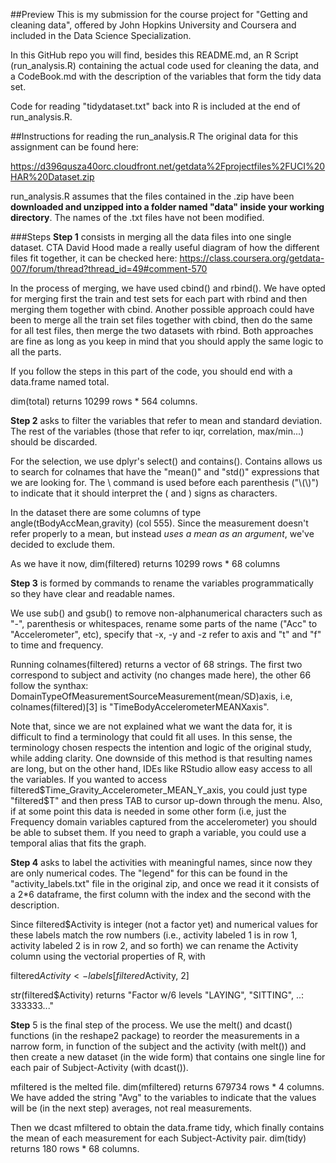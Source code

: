 ##Preview
This is my submission for the course project for "Getting and cleaning data", offered by John Hopkins University and Coursera and included in the Data Science Specialization.

In this GitHub repo you will find, besides this README.md, an R Script (run_analysis.R) containing the actual code used for cleaning the data, and a CodeBook.md with the description of the variables that form the tidy data set.

Code for reading "tidydataset.txt" back into R is included at the end of run_analysis.R.

##Instructions for reading the run_analysis.R
The original data for this assignment can be found here:

https://d396qusza40orc.cloudfront.net/getdata%2Fprojectfiles%2FUCI%20HAR%20Dataset.zip 

run_analysis.R assumes that the files contained in the .zip have been **downloaded and unzipped into a folder named "data" inside your working directory**. The names of the .txt files have not been modified.

###Steps
**Step 1** consists in merging all the data files into one single dataset. CTA David Hood made a really useful diagram of how the different files fit together, it can be checked here: https://class.coursera.org/getdata-007/forum/thread?thread_id=49#comment-570

In the process of merging, we have used cbind() and rbind(). We have opted for merging first the train and test sets for each part with rbind and then merging them together with cbind. Another possible approach could have been to merge all the train set files together with cbind, then do the same for all test files, then merge the two datasets with rbind. Both approaches are fine as long as you keep in mind that you should apply the same logic to all the parts.

If you follow the steps in this part of the code, you should end with a data.frame named total. 

dim(total) returns 10299 rows * 564 columns.


**Step 2** asks to filter the variables that refer to mean and standard deviation. The rest of the variables (those that refer to iqr, correlation, max/min...) should be discarded.

For the selection, we use dplyr's select() and contains(). Contains allows us to search for colnames that have the "mean()" and "std()" expressions that we are looking for. The \\ command is used before each parenthesis ("\\(\\)") to indicate that it should interpret the ( and ) signs as characters.

In the dataset there are some columns of type angle(tBodyAccMean,gravity) (col 555). Since the measurement doesn't refer properly to a mean, but instead *uses a mean as an argument*, we've decided to exclude them.

As we have it now, dim(filtered) returns 10299 rows * 68 columns

**Step 3** is formed by commands to rename the variables programmatically so they have clear and readable names. 

We use sub() and gsub() to remove non-alphanumerical characters such as "-", parenthesis or whitespaces, rename some parts of the name ("Acc" to "Accelerometer", etc), specify that -x, -y and -z refer to axis and "t" and "f" to time and frequency.

Running colnames(filtered) returns a vector of 68 strings. The first two correspond to subject and activity (no changes made here), the other 66 follow the synthax: DomainTypeOfMeasurementSourceMeasurement(mean/SD)axis, i.e, colnames(filtered)[3] is "TimeBodyAccelerometerMEANXaxis". 

Note that, since we are not explained what we want the data for, it is difficult to find a terminology that could fit all uses. In this sense, the terminology chosen respects the intention and logic of the original study, while adding clarity. One downside of this method is that resulting names are long, but on the other hand, IDEs like RStudio allow easy access to all the variables. If you wanted to access filtered$Time_Gravity_Accelerometer_MEAN_Y_axis, you could just type "filtered$T" and then press TAB to cursor up-down through the menu. Also, if at some point this data is needed in some other form (i.e, just the Frequency domain variables captured from the accelerometer) you should be able to subset them. If you need to graph a variable, you could use a temporal alias that fits the graph.

**Step 4** asks to label the activities with meaningful names, since now they are only numerical codes. The "legend" for this can be found in the "activity_labels.txt" file in the original zip, and once we read it it consists of a 2*6 dataframe, the first column with the index and the second with the description. 

Since filtered$Activity is integer (not a factor yet) and numerical values for these labels match the row numbers (i.e., activity labeled 1 is in row 1, activity labeled 2 is in row 2, and so forth) we can rename the Activity column using the vectorial properties of R, with

filtered$Activity<-labels[filtered$Activity, 2] 

str(filtered$Activity) returns "Factor w/6 levels "LAYING", "SITTING", ..: 333333..."

**Step** 5 is the final step of the process. We use the melt() and dcast() functions (in the reshape2 package) to reorder the measurements in a narrow form, in function of the subject and the activity (with melt()) and then create a new dataset (in the wide form) that contains one single line for each pair of Subject-Activity (with dcast()).

mfiltered is the melted file. dim(mfiltered) returns 679734 rows * 4 columns. We have added the string "Avg" to the variables to indicate that the values will be (in the next step) averages, not real measurements.

Then we dcast mfiltered to obtain the data.frame tidy, which finally contains the mean of each measurement for each Subject-Activity pair. dim(tidy) returns 180 rows * 68 columns.